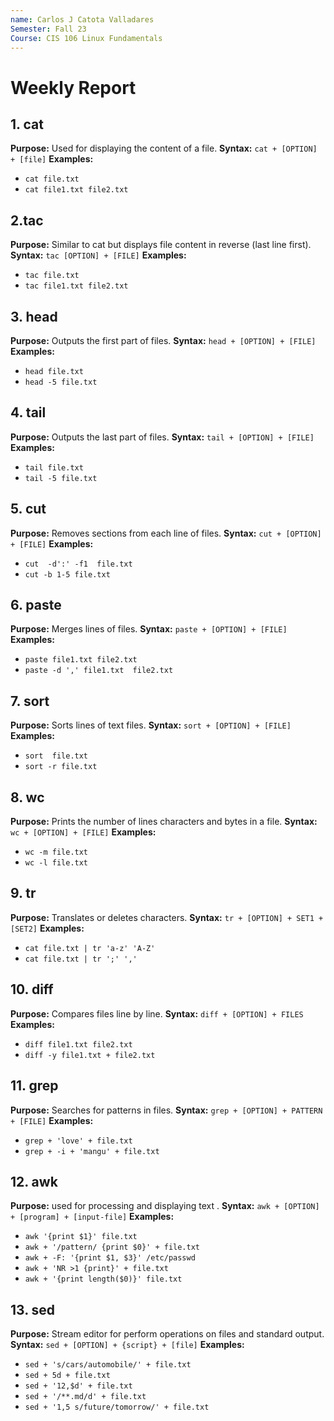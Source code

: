 ```yaml
---
name: Carlos J Catota Valladares
Semester: Fall 23
Course: CIS 106 Linux Fundamentals
---
```


# Weekly Report 

## 1. cat
**Purpose:** Used for displaying the content of a file.
**Syntax:** `cat + [OPTION] + [file]`
**Examples:** 
- `cat file.txt` 
- `cat file1.txt file2.txt` 
        

## 2.tac

**Purpose:** Similar to cat but displays file content in reverse (last line first).
**Syntax:** `tac [OPTION] + [FILE]`
**Examples:** 
- `tac file.txt`
- `tac file1.txt file2.txt` 
## 3. head
**Purpose:** Outputs the first part of files.
**Syntax:** `head + [OPTION] + [FILE]`
**Examples:** 
- `head file.txt`
- `head -5 file.txt`

## 4. tail
**Purpose:** Outputs the last part of files.
**Syntax:** `tail + [OPTION] + [FILE]`
**Examples:** 
- `tail file.txt`
- `tail -5 file.txt`

## 5. cut
**Purpose:** Removes sections from each line of files.
**Syntax:** `cut + [OPTION] + [FILE]`
**Examples:** 
- `cut  -d':' -f1  file.txt`
- `cut -b 1-5 file.txt`

## 6. paste
**Purpose:** Merges lines of files.
**Syntax:** `paste + [OPTION] + [FILE]`
**Examples:** 
- `paste file1.txt file2.txt`
- `paste -d ',' file1.txt  file2.txt`

## 7. sort
**Purpose:** Sorts lines of text files.
**Syntax:** `sort + [OPTION] + [FILE]`
**Examples:** 
- `sort  file.txt`
- `sort -r file.txt`

## 8. wc
**Purpose:** Prints the number of lines characters and bytes in a file.
**Syntax:** `wc + [OPTION] + [FILE]`
**Examples:** 
- `wc -m file.txt`
- `wc -l file.txt`

## 9. tr
**Purpose:** Translates or deletes characters.
**Syntax:** `tr + [OPTION] + SET1 + [SET2]`
**Examples:** 
- `cat file.txt | tr 'a-z' 'A-Z'`
- `cat file.txt | tr ';' ','`

## 10. diff
**Purpose:** Compares files line by line.
**Syntax:** `diff + [OPTION] + FILES`
**Examples:** 
- `diff file1.txt file2.txt`
- `diff -y file1.txt + file2.txt`

## 11. grep
**Purpose:** Searches for patterns in files.
**Syntax:** `grep + [OPTION] + PATTERN + [FILE]`
**Examples:** 
- `grep + 'love' + file.txt`
- `grep + -i + 'mangu' + file.txt`

## 12. awk
**Purpose:** used for processing and displaying text .
**Syntax:** `awk + [OPTION] + [program] + [input-file]`
**Examples:** 
- `awk '{print $1}' file.txt`
- `awk + '/pattern/ {print $0}' + file.txt`
- `awk + -F: '{print $1, $3}' /etc/passwd`
- `awk + 'NR >1 {print}' + file.txt`
- `awk + '{print length($0)}' file.txt`

## 13. sed
**Purpose:** Stream editor for perform operations on files and standard output.
**Syntax:** `sed + [OPTION] + {script} + [file]`
**Examples:** 
- `sed + 's/cars/automobile/' + file.txt`
- `sed + 5d + file.txt`
- `sed + '12,$d' + file.txt`
- `sed + '/**.md/d' + file.txt`
- `sed + '1,5 s/future/tomorrow/' + file.txt`